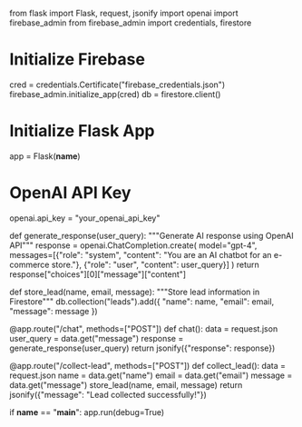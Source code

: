 from flask import Flask, request, jsonify
import openai
import firebase_admin
from firebase_admin import credentials, firestore

# Initialize Firebase
cred = credentials.Certificate("firebase_credentials.json")
firebase_admin.initialize_app(cred)
db = firestore.client()

# Initialize Flask App
app = Flask(__name__)

# OpenAI API Key
openai.api_key = "your_openai_api_key"

def generate_response(user_query):
    """Generate AI response using OpenAI API"""
    response = openai.ChatCompletion.create(
        model="gpt-4",
        messages=[{"role": "system", "content": "You are an AI chatbot for an e-commerce store."},
                  {"role": "user", "content": user_query}]
    )
    return response["choices"][0]["message"]["content"]

def store_lead(name, email, message):
    """Store lead information in Firestore"""
    db.collection("leads").add({
        "name": name,
        "email": email,
        "message": message
    })

@app.route("/chat", methods=["POST"])
def chat():
    data = request.json
    user_query = data.get("message")
    response = generate_response(user_query)
    return jsonify({"response": response})

@app.route("/collect-lead", methods=["POST"])
def collect_lead():
    data = request.json
    name = data.get("name")
    email = data.get("email")
    message = data.get("message")
    store_lead(name, email, message)
    return jsonify({"message": "Lead collected successfully!"})

if __name__ == "__main__":
    app.run(debug=True)
    
